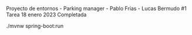 Proyecto de entornos - Parking manager - Pablo Frías - Lucas Bermudo
#1 Tarea 18 enero 2023 Completada

./mvnw spring-boot:run
